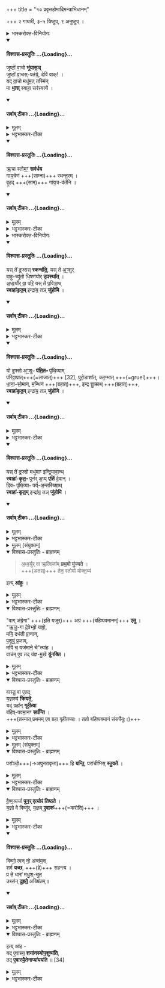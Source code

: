 +++
title = "१० प्रवृत्तहोमादिमन्त्राभिधानम्"

+++
२ गायत्री, ३-५ त्रिष्टुप्, ९ अनुष्टुप् ।

<details><summary>भास्करोक्त-विनियोगः</summary>

1अथ प्रवृताहुती जुहोति - जुष्टो वाचः, ऋचा स्तोममिति द्वाभ्याम् । प्रथमाऽनुष्टुप् विषमपादा, द्वितीया गायत्री ॥ 
</details>
<div class="js_include" newlevelforh1="4" none="" title="विश्वास-प्रस्तुतिः" unfilled url="/vedAH_yajuH/taittirIyam/saMhitA/Rk/vishvAsa-prastutiH/3/1/10_pravRttahomAdimantrAbhidhAnam/02_juShTo_vAcho.md">
<details open><summary><h4>विश्वास-प्रस्तुतिः ...{Loading}...</h4></summary>

जुष्टो॑ वा॒चो **भू॑यास॒ञ्**  
जुष्टो॑ वा॒चस्-पत॑ये॒, देवि॑ वाक्! ।   
यद् वा॒चो मधु॑म॒त् तस्मि॑न्  
मा **धा॒स्** स्वाहा॒ सर॑स्वत्यै ।
</details>
</div>
<div class="js_include" newlevelforh1="4" none="" title="सर्वाष् टीकाः" unfilled url="/vedAH_yajuH/taittirIyam/saMhitA/Rk/sarvASh_TIkAH/3/1/10_pravRttahomAdimantrAbhidhAnam/02_juShTo_vAcho.md">
<details open><summary><h4>सर्वाष् टीकाः ...{Loading}...</h4></summary>
<details><summary>मूलम्</summary>

जुष्टो॑ वा॒चो भू॑यास॒ञ्जुष्टो॑ वा॒चस्पत॑ये॒ देवि॑ वाक् ।   
यद्वा॒चो मधु॑म॒त्तस्मि॑न्मा धा॒स्स्वाहा॒ सर॑स्वत्यै ।
</details>
<details><summary>भट्टभास्कर-टीका</summary>

जुष्टः इष्टः वाचः भूयासम् । वाचस्पतये मनसे प्राणाय जुष्टः भूयासमित्येव । षष्ठ्यर्थे चतुर्थी । 'सावेकाचः' इति वाचः षष्ठ्या उदात्तत्वम् । 'षष्ठ्याः पतिपुत्र' इति सत्वम् । 'नित्यं मन्त्रे' इति जुष्टशब्द आद्युदात्तः । हे देवि वाक् यद्वाचः पदं वास्तवं मधुमत् मधुरं तस्मिन् मा धाः धेहि स्थापय । सरस्वत्यै तुभ्यं स्वाहुतमिदमस्तु । दधातेर्लोटि 'बहुलं छन्दसि' इति शपो लुक् ॥
</details>
</details>
</div>
<div class="js_include" newlevelforh1="4" none="" title="विश्वास-प्रस्तुतिः" unfilled url="/vedAH_yajuH/taittirIyam/saMhitA/Rk/vishvAsa-prastutiH/3/1/10_pravRttahomAdimantrAbhidhAnam/05_RchA_stomam.md">
<details open><summary><h4>विश्वास-प्रस्तुतिः ...{Loading}...</h4></summary>

ऋ॒चा स्तोम॒ꣳ॒ **सम॑र्धय**  
गाय॒त्रेण॑ +++(साम्ना)+++ रथन्त॒रम् ।  
बृ॒हद् +++(साम)+++ गा॑य॒त्र-व॑र्तनि ।
</details>
</div>
<div class="js_include" newlevelforh1="4" none="" title="सर्वाष् टीकाः" unfilled url="/vedAH_yajuH/taittirIyam/saMhitA/Rk/sarvASh_TIkAH/3/1/10_pravRttahomAdimantrAbhidhAnam/05_RchA_stomam.md">
<details open><summary><h4>सर्वाष् टीकाः ...{Loading}...</h4></summary>
<details><summary>मूलम्</summary>

ऋ॒चा स्तोम॒ꣳ॒ सम॑र्धय गाय॒त्रेण॑ रथन्त॒रम् ।  
बृ॒हद्गा॑य॒त्रव॑र्तनि ।
</details>
<details><summary>भट्टभास्कर-टीका</summary>

2अथ द्वितीया - ऋचा योनिभूतया स्तोमं स्तोत्रं समर्धय समृद्धिं कुरु । गायत्रेण साम्ना रथन्तरं समर्धय । बृहच्च साम गायत्रवर्तनि गायत्रपदभक्तिकं समर्धय तदनुगतं कुर्विति समर्धय हे वाक् ।  
प्रवृतेषु ऋत्विक्षु सम्यग्यज्ञप्रवृत्तौ यथोक्तसमृद्धिकं सर्वं भवतीति ॥
</details>
</details>
</div>
<details><summary>भास्करोक्त-विनियोगः</summary>

8द्रप्साननुमन्त्रयते - यस्ते इति तिसृभिस्त्रिष्टुभिः । 
</details>
<div class="js_include" newlevelforh1="4" none="" title="विश्वास-प्रस्तुतिः" unfilled url="/vedAH_yajuH/taittirIyam/saMhitA/Rk/vishvAsa-prastutiH/3/1/10_pravRttahomAdimantrAbhidhAnam/09_yas_te.md">
<details open><summary><h4>विश्वास-प्रस्तुतिः ...{Loading}...</h4></summary>

यस् ते᳚ द्र॒फ्सस् **स्कन्द॑ति॒**, यस् ते॑ अ॒ꣳ॒शुर्  
बा॒हु-च्यु॑तो धि॒षण॑योर् **उ॒पस्था᳚त्** ।   
अ॒ध्व॒र्योर् वा॒ परि॒ यस् ते॑ प॒वित्रा॒थ्   
**स्वाहा॑कृत॒म्** इन्द्रा॑य॒ तञ् **जु॑होमि** ।
</details>
</div>
<div class="js_include" newlevelforh1="4" none="" title="सर्वाष् टीकाः" unfilled url="/vedAH_yajuH/taittirIyam/saMhitA/Rk/sarvASh_TIkAH/3/1/10_pravRttahomAdimantrAbhidhAnam/09_yas_te.md">
<details open><summary><h4>सर्वाष् टीकाः ...{Loading}...</h4></summary>
<details><summary>मूलम्</summary>

यस्ते᳚ द्र॒फ्सस्स्कन्द॑ति॒ यस्ते॑ अ॒ꣳ॒शुर्बा॒हुच्यु॑तो धि॒षण॑योरु॒पस्था᳚त् ।   
अ॒ध्व॒र्योर्वा॒ परि॒ यस्ते॑ प॒वित्रा॒थ्स्वाहा॑कृत॒मिन्द्रा॑य॒ तञ्जु॑होमि ।
</details>
<details><summary>भट्टभास्कर-टीका</summary>

तत्र प्रथमा - यस्ते इति ॥ 'अंशुः' इति प्रथमपादान्तः । हे सोम यस्तेऽभिषूयमाणस्य द्रप्सो रसस्स्कन्दति । यो वा तवांशुः सूक्ष्मलतावयवः बाहुच्युतः बाह्वोर्हस्तयोश्च्युतः निपतितः संलग्नः । थाथादिस्वरं बाधित्वा व्यत्ययेन सप्तमीपूर्वपदप्रकृतिस्वरत्वम् । धिषणयोरुपस्थात् - अधिषवणफलके धिषणे । दृश्यते हि 'धिषाणे वीडू' इति । तयोरुपस्थादुत्सङ्गात् हस्तयोश्च्युतः । अध्वर्योरिति । यद्वा यो वा तव रसः पवित्रात् दशापवित्रात् विततात्पतितः सर्वतस्स्कन्दति तं सर्वं स्वाहाकृतं स्वाहाकारेण प्रक्षिप्तं स्वाहाकृतवदवृधानिपतितं कृत्वा इन्द्राय जुहोमि स्वाहुतमेव करोमि । स्वाहाशब्दस्योर्यादित्वेन गतित्वात् 'गतिरनन्तरः' इति पूर्वपदप्रकृतिस्वरत्वम् ॥
</details>
</details>
</div>
<div class="js_include" newlevelforh1="4" none="" title="विश्वास-प्रस्तुतिः" unfilled url="/vedAH_yajuH/taittirIyam/saMhitA/Rk/vishvAsa-prastutiH/3/1/10_pravRttahomAdimantrAbhidhAnam/12_yo_draphso.md">
<details open><summary><h4>विश्वास-प्रस्तुतिः ...{Loading}...</h4></summary>

यो द्र॒फ्सो अ॒ꣳ॒शुᳶ **प॑ति॒तᳶ** पृ॑थि॒व्याम्  
प॑रिवा॒पात्+++(=लाजात्)+++ [32],  पुरो॒डाशा᳚त्, कर॒म्भात् +++(=gruel)+++।   
धा॒ना॒-सो॒मान्, म॒न्थिन॑ +++(ग्रहात्)+++, इन्द्र शु॒क्राथ् +++(ग्रहात्)+++,  
**स्वाहा॑कृत॒म्** इन्द्रा॑य॒ तञ् **जु॑होमि** ।
</details>
</div>
<div class="js_include" newlevelforh1="4" none="" title="सर्वाष् टीकाः" unfilled url="/vedAH_yajuH/taittirIyam/saMhitA/Rk/sarvASh_TIkAH/3/1/10_pravRttahomAdimantrAbhidhAnam/12_yo_draphso.md">
<details open><summary><h4>सर्वाष् टीकाः ...{Loading}...</h4></summary>
<details><summary>मूलम्</summary>

यो द्र॒फ्सो अ॒ꣳ॒शुᳶ प॑ति॒तᳶ पृ॑थि॒व्याम्प॑रिवा॒पात् [32]  पु॒रो॒डाशा᳚त्कर॒म्भात् ।   
धा॒ना॒सो॒मान्म॒न्थिन॑ इन्द्र शु॒क्राथ्स्वाहा॑कृत॒मिन्द्रा॑य॒ तञ्जु॑होमि ।
</details>
<details><summary>भट्टभास्कर-टीका</summary>

4अथ द्वितीया - यो द्रप्स इति ॥ **सोमात् यो द्रप्सो** वा **अंशुर्** वा **पृथिव्यां पतितः** परिवापादिभ्यश्च । हे **इन्द्र तं स्वाहाकृतं** इन्द्रायेश्वराय तुभ्यं **जुहोमि** हुतमेव करोमि ।  
**परिवापाः** व्रीहिप्रभवा लाजाः ।  
**पुरोडाशः** पिष्टमयः ।  
**करम्भः** सक्त्व्-आज्य-संयोग-विशेषः । धानाश्च सोमश्च **धानासोमम्** । 'जातिरप्राणिनाम्' इत्येकवद्भावः ।  
**धानाः** तण्डुलप्रभवाः लाजप्रकाराः ।  
**सोमो** लतात्मा ।  
यद्वा - सवनीयैः साहचर्यात् पारिशेष्याच्च सोमविषया मैत्रावरुणी पयस्या सोमशब्देनोच्यते ।  
यथा धानाः करम्भः परिवापः पुरोडाशः पयस्या पङ्क्तिराप्यत इति ।  
**मन्थी शुक्रश्च** ग्रहौ ॥
</details>
</details>
</div>
<div class="js_include" newlevelforh1="4" none="" title="विश्वास-प्रस्तुतिः" unfilled url="/vedAH_yajuH/taittirIyam/saMhitA/Rk/vishvAsa-prastutiH/3/1/10_pravRttahomAdimantrAbhidhAnam/15_yas_te.md">
<details open><summary><h4>विश्वास-प्रस्तुतिः ...{Loading}...</h4></summary>

यस् ते᳚ द्र॒फ्सो मधु॑माꣳ इन्द्रि॒यावा॒न्थ्  
**स्वाहा॑-कृत॒ᳶ** पुन॑र् अ॒प्य् **एति॑** दे॒वान् ।   
दि॒वᳶ पृ॑थि॒व्याᳶ पर्य्-अ॒न्तरि॑ख्षा॒थ्  
**स्वाहा॑-कृत॒म्** इन्द्रा॑य॒ तञ् **जु॑होमि** ।
</details>
</div>
<div class="js_include" newlevelforh1="4" none="" title="सर्वाष् टीकाः" unfilled url="/vedAH_yajuH/taittirIyam/saMhitA/Rk/sarvASh_TIkAH/3/1/10_pravRttahomAdimantrAbhidhAnam/15_yas_te.md">
<details open><summary><h4>सर्वाष् टीकाः ...{Loading}...</h4></summary>
<details><summary>मूलम्</summary>

यस्ते᳚ द्र॒फ्सो मधु॑माꣳ इन्द्रि॒यावा॒न्थ्स्वाहा॑कृत॒ᳶ पुन॑र॒प्येति॑ दे॒वान् ।   
दि॒वᳶ पृ॑थि॒व्याᳶ पर्य॒न्तरि॑ख्षा॒थ्स्वाहा॑कृत॒मिन्द्रा॑य॒ तञ्जु॑होमि ।
</details>
<details><summary>भट्टभास्कर-टीका</summary>

5अथ तृतीया - यस्ते इति ॥ हे सोम यस्ते द्रप्सो मधुमान् मधुररसवान् इन्द्रियावान् वीर्यवांश्च भूत्वा स्वाहाकृतः पुनर्देवानप्येति गच्छति । दिवो वा पृथिव्या वा अन्तरिक्षाद्वा यत्र यत्र स्कन्नः ततस्सर्वस्मादागत्य पुनरपि देवान्प्राप्नोति मम स्वाहाकारेण तमहमिन्द्राय स्वाहाकृतं कृत्वा जुहोमि साऽपि तथा करोत्विति । 'मन्त्रे सोमाश्व' इतीन्द्रियशब्दस्य दीर्घत्वम् । 'ऊडिदम्' इति दिवो विभक्तिरुदात्ता । 'उदात्तयणः' इति पृथिव्याः ॥
</details>
<details><summary>मूलम् (संयुक्तम्)</summary>

अ॒ध्व॒र्युर्वा ऋ॒त्विजा᳚म्प्रथ॒मो यु॑ज्यते॒ तेन॒ स्तोमो॑ योक्त॒व्य॑ इत्या॑हु॒र्वाग॑ग्रे॒गा अग्र॑ एत्वृजु॒गा दे॒वेभ्यो॒ यशो॒ मयि॒ दध॑ती प्रा॒णान्प॒शुषु॑ प्र॒जाम्मयि॑ [33]  च॒ यज॑माने॒ चेत्या॑ह॒ वाच॑मे॒व तद्य॑ज्ञमु॒खे यु॑नक्ति॒ वास्तु॒ वा ए॒तद्य॒ज्ञस्य॑ क्रियते॒ यद्ग्रहा᳚न्गृही॒त्वा ब॑हिष्पवमा॒नꣳ सर्प॑न्ति
</details>
</details>
</div>
<details open><summary>विश्वास-प्रस्तुतिः - ब्राह्मणम्</summary>

> अ॒ध्व॒र्युर् वा ऋ॒त्विजा᳚म् **प्रथ॒मो यु॑ज्यते** ।  
+++(अतस्)+++ तेन॒ स्तोमो॑ योक्त॒व्य॑ 

इत्य् **आ॑हुः** ।  
</details>
<details><summary>मूलम्</summary>

अ॒ध्व॒र्युर्वा ऋ॒त्विजा᳚म्प्रथ॒मो यु॑ज्यते ।  
तेन॒ स्तोमो॑ योक्त॒व्य॑ इत्या॑हुः ।  
</details>
<details><summary>भट्टभास्कर-टीका</summary>

6अथ 'वागग्रेगाः' इत्यस्य वक्ष्यमाणस्य मन्त्रस्य ब्राह्मणं - अध्वर्युर्वा इत्यादि ॥  
**ऋत्विजां** मध्ये **अध्वर्युः प्रथमः** बहिष्पवमानाय संसर्पणे **युज्यते** ।  
अथ तस्य प्राथम्यात्तेनैव प्रथमं **स्तोमो योक्तव्य** इत्याहुः । 
</details>
<details open><summary>विश्वास-प्रस्तुतिः - ब्राह्मणम्</summary>

"वाग् अ॑ग्रे॒गा" +++(इति यजुर्)+++ अग्र॑ +++(बहिष्पवमानम्)+++ **एतु** ।  
"ऋ॒जु॒-गा दे॒वेभ्यो॒ यशो॒,  
मयि॒ दध॑ती प्रा॒णान्,  
प॒शुषु॑ प्र॒जाम्,  
मयि॑ च॒ यज॑माने॒ चे"त्या॑ह ।  
वाच॑म् ए॒व तद् य॑ज्ञ-मु॒खे **यु॑नक्ति** ।  
</details>
<details><summary>मूलम्</summary>

वाग॑ग्रे॒गा अग्र॑ एतु ।  
ऋ॒जु॒गा  दे॒वेभ्यो॒ यशो॒ मयि॒ दध॑ती प्रा॒णान्प॒शुषु॑ प्र॒जाम्मयि॑ च॒ यज॑माने॒ चेत्या॑ह ।  
वाच॑मे॒व तद्य॑ज्ञमु॒खे यु॑नक्ति ।  
</details>
<details><summary>भट्टभास्कर-टीका</summary>

तस्मात् सर्पणकाले 'वागग्रेगाः' इत्यादिकं यजुर् यद् आह  
तेन प्रथमम् अध्वर्युः वाचं यज्ञ-मुखे बहिष्-पवमानारम्भे युनक्ति  
यद् वाचं बाहीष्पवमानं यज्ञ-मुखे ऽध्वर्युर् युनक्ति  
एवं स्तोमो युक्तो योजितो भवति ।

मन्त्रार्थस्तु - **वागग्रेगाः** सर्वस्याग्रे गच्छन्ती **अग्रे** प्रथमं बहिष्पवमानम् **एतु** । 'जनसन' इति विट्' 'विड्वनोरनुनासिकस्स्यात्' इत्यात्वम् ।

ईदृशी सती गच्छत्वित्याह - **ऋजुगाः** ऋजुमार्गेण गच्छन्ती देवेभ्यः देवार्थमवक्रगमना देवानेवं गच्छन्तीत्यर्थः । पूर्ववद्विट् । मयि यशो दधती स्थापयान्ती सुष्ठु प्रचारणात्प्राणान् पशुषु दधती सम्यग्यागनिष्पत्तेः प्रजां मयि च यजमाने दधती अग्रे गच्छत्विति ।
</details>
<details open><summary>विश्वास-प्रस्तुतिः - ब्राह्मणम्</summary>

वास्तु॒ वा ए॒तद्  
य॒ज्ञस्य॑ **क्रियते॒**,  
यद् ग्रहा᳚न् **गृही॒त्वा**  
ब॑हिष्-पवमा॒नꣳ **सर्प॑न्ति** ।  
+++(तस्मात् प्रथमम् एव ग्रहा गृहीतव्याः । ततो बहिष्पवमानं संसर्पेयुः।)+++
</details>
<details><summary>मूलम्</summary>

वास्तु॒ वा ए॒तद्य॒ज्ञस्य॑ क्रियते ।  
यद्ग्रहा᳚न्गृही॒त्वा ब॑हिष्पवमा॒नꣳ सर्प॑न्ति ।  
</details>
<details><summary>भट्टभास्कर-टीका</summary>

वास्तु वा एतद्यज्ञस्येत्यादि ।  
वास्तु-ग्रहणम् एतद् यज्ञस्य क्रियते  
यद् **ग्रहान् गृहीत्वा बहिष्पवमानं सर्पन्ति****  
तस्मात् प्रथमम् एव ग्रहा गृहीतव्याः । ततो बहिष्पवमानं संसर्पेयुर् इति । एवं हि यज्ञो वास्तुमान् भवति ॥
</details>
<details><summary>मूलम् (संयुक्तम्)</summary>

परा᳚ञ्चो॒ हि यन्ति॒ परा॑चीभिस्स्तु॒वते॑ वैष्ण॒व्यर्चा पुन॒रेत्योप॑ तिष्ठते य॒ज्ञो वै विष्णु॑र्य॒ज्ञमे॒वाक॒र् विष्णो॒ त्वन्नो॒ अन्त॑म॒श्शर्म॑ यच्छ सहन्त्य । प्र ते॒ धारा॑ मधु॒श्चुत॒ उथ्स॑न्दुह्रते॒ अख्षि॑त॒मित्या॑ह॒ यदे॒वास्य॒ शया॑नस्योप॒शुष्य॑ति॒ तदे॒वास्यै॒तेना प्या॑ययति ॥ [34]
</details>
<details open><summary>विश्वास-प्रस्तुतिः - ब्राह्मणम्</summary>

परा᳚ञ्चो॒+++(→अपुनरावृत्ता)+++ हि **यन्ति॒**, परा॑चीभिस् **स्तु॒वते॑** ।  
</details>
<details><summary>मूलम्</summary>

परा᳚ञ्चो॒ हि यन्ति॒ परा॑चीभिस्स्तु॒वते॑ ।  
</details>
<details><summary>भट्टभास्कर-टीका</summary>

7पराञ्चो हीत्यादि ॥ हि यस्मादर्थे । यस्मात्पराञ्चो ऽपुनरावृत्ता बहिष्पवमानाय यन्ति सर्पन्ति तस्मादानुरूप्याय **पराचीभिः** अनावृत्ताभिः त्रिवृत्त्वान्नवभिः ऋग्भिस् **स्तुवते** । अकर्त्रभिप्रायत्वाद्व्यत्ययेनात्मनेपदम्, परापूर्वादञ्चतेः क्विपि 'अनिगन्तादञ्चतौ' इति गतेः प्रकृतिस्वरत्वम् ।
</details>
<details open><summary>विश्वास-प्रस्तुतिः - ब्राह्मणम्</summary>

वै॒ष्ण॒व्यर्चा **पुन॒र् एत्योप॑ तिष्ठते** ।  
य॒ज्ञो वै विष्णु॑र्, य॒ज्ञम् **ए॒वाकः॑**+++(=करोति)+++ ।  
</details>
<details><summary>मूलम्</summary>

वै॒ष्ण॒व्यर्चा  पुन॒रेत्योप॑ तिष्ठते ।  
य॒ज्ञो वै विष्णु॑र्य॒ज्ञमे॒वाकः॑ ।  
</details>
<details><summary>भट्टभास्कर-टीका</summary>

वैष्णव्येत्यादि । पुनरेत्यागत्य वैष्णव्यर्चा वक्ष्यमाणया अनुष्टुभा राजानमुपतिष्ठते - तस्मादनेनोपस्थानेन **यज्ञमेवाकः** करोति । करोतेः छान्दसे लुङि 'मन्त्रे घस' इति च्लेर्लुक् । 
</details>
<div class="js_include" newlevelforh1="4" none="" title="विश्वास-प्रस्तुतिः" unfilled url="/vedAH_yajuH/taittirIyam/saMhitA/Rk/vishvAsa-prastutiH/3/1/10_pravRttahomAdimantrAbhidhAnam/35_viShNo_tvan.md">
<details open><summary><h4>विश्वास-प्रस्तुतिः ...{Loading}...</h4></summary>

विष्णो॒ त्वन् नो॒ अन्त॑म॒श्  
शर्म॑ **यच्छ**, +++(हे)+++ सहन्त्य ।   
प्र ते॒ धारा॑ मधु॒श्-चुत॒  
उथ्स॑न् **दुह्रते॒** अख्षि॑तम्॥
</details>
</div>
<div class="js_include" newlevelforh1="4" none="" title="सर्वाष् टीकाः" unfilled url="/vedAH_yajuH/taittirIyam/saMhitA/Rk/sarvASh_TIkAH/3/1/10_pravRttahomAdimantrAbhidhAnam/35_viShNo_tvan.md">
<details open><summary><h4>सर्वाष् टीकाः ...{Loading}...</h4></summary>
<details><summary>मूलम्</summary>

विष्णो॒ त्वन्नो॒ अन्त॑म॒श्शर्म॑ यच्छ सहन्त्य ।   
प्र ते॒ धारा॑ मधु॒श्चुत॒ उथ्स॑न्दुह्रते॒ अख्षि॑तम्॥
</details>
<details><summary>भट्टभास्कर-टीका</summary>

मन्त्रार्थस्तु - हे **विष्णो** यज्ञात्मन् सोम **त्वं नः** अस्माकं **अन्तिमः** अन्तिकतमः प्रत्यासन्नतमः । 'तमेतादेश्च' इति कलोपः । सः त्वमस्मभ्यं **शर्म** सुखं **यच्छ** देहि । हे **सहन्त्य** परेषामभिभवितः महाप्रभाव । सहतेरौणादिको झच् । सहन्ताः सोढारः, ततस्स्वार्थिको यः । सहन्त्य ते तव धाराः रसप्रवाहाः मधुश्चुतः मधुरं रसं क्षरन्त्यः **उत्सं** कूपभूतं **अक्षितं** अनुपक्षीणं सोमरसं प्रदुह्रते प्रकर्षेण दुहताम् । तेन यच्छुष्यति तदाप्यायितं भवति । दुहेश्छान्दसे लेटि 'बहुलं छन्दसि' इति रुडागमः ॥
</details>
</details>
</div>
<details open><summary>विश्वास-प्रस्तुतिः - ब्राह्मणम्</summary>

इत्य् आ॑ह -  
यद् ए॒वास्य॒ **शया॑नस्योप॒शुष्य॑ति**,   
तद् **ए॒वास्यै॒तेनाप्या॑ययति** ॥ [34]
</details>
<details><summary>मूलम्</summary>
इत्या॑ह  
यदे॒वास्य॒ शया॑नस्योप॒शुष्य॑ति   
तदे॒वास्यै॒तेना प्या॑ययति ॥ [34]
</details>
<details><summary>भट्टभास्कर-टीका</summary>

किं च - यदेव यत्किंचित् अपि शयानस्योपशुष्यति तत्सर्वमप्यस्यानेनोपस्थानेन आप्याययति आपूरयति अक्षितं दुह्रते इति दर्शनात् ।

इति तृतीये प्रथमे दशमोनुवाकः ॥  
</details>
